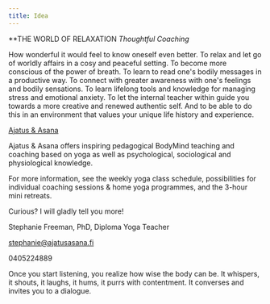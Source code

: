 ```yaml
---
title: Idea
---
```


**THE WORLD OF RELAXATION  _Thoughtful Coaching_

How wonderful it would feel to know oneself even better. To relax and let go of worldly affairs in a 
cosy and peaceful setting. To become more conscious of the power of breath. To learn to read one's 
bodily messages in a productive way. To connect with greater awareness with one's feelings and 
bodily sensations. To learn lifelong tools and knowledge for managing stress and emotional anxiety. 
To let the internal teacher within guide you towards a more creative and renewed authentic self. 
And to be able to do this in an environment that values your unique life history and experience.


<div class="blog">
<script async src="https://static.medium.com/embed.js"></script><a class="m-collection" href="https://medium.com/ajatus-asana">Ajatus & Asana</a>
</div>

Ajatus & Asana offers inspiring pedagogical BodyMind teaching and coaching based on yoga as well as psychological, 
sociological and physiological knowledge. 


For more information, see the weekly yoga class schedule, possibilities for individual coaching 
sessions & home yoga programmes, and the 3-hour mini retreats.


Curious? I will gladly tell you more!

Stephanie Freeman, PhD, Diploma Yoga Teacher

[stephanie@ajatusasana.fi](mailto:stephanie@ajatusasana.fi)

0405224889

Once you start listening, you realize how wise the body can be. It whispers, it shouts, it 
laughs, it hums, it purrs with contentment. It converses and invites you to a dialogue.



